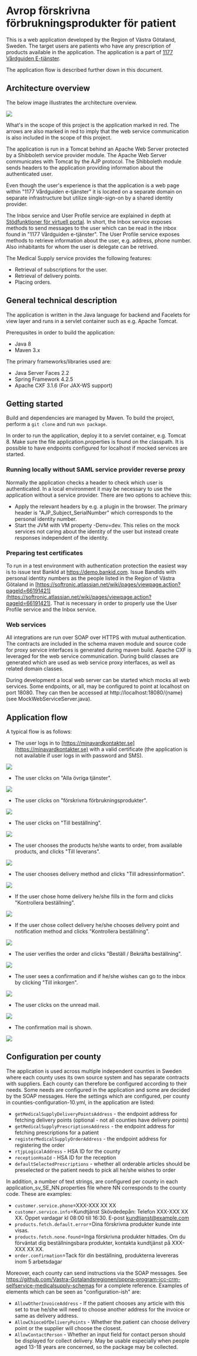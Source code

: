 # Avrop förskrivna förbrukningsprodukter för patient

This is a web application developed by the Region of Västra Götaland, Sweden. The target users are patients who have any prescription of products available in the application. The application is a part of [1177 Vårdguiden E-tjänster](https://minavardkontakter.se).

The application flow is described further down in this document.

## Architecture overview
The below image illustrates the architecture overview.

![](https://raw.githubusercontent.com/Vastra-Gotalandsregionen/avrop-lakemedelsnara-produkter/release/1.0/core-bc/modules/web/doc/Avrop_MVK_architecture_overview.png)

What's in the scope of this project is the application marked in red. The arrows are also marked in red to imply that the web service communication is also included in the scope of this project.

The application is run in a Tomcat behind an Apache Web Server protected by a Shibboleth service provider module. The Apache Web Server communicates with Tomcat by the AJP protocol. The Shibboleth module sends headers to the application providing information about the authenticated user.

Even though the user's experience is that the application is a web page within "1177 Vårdguiden e-tjänster" it is located on a separate domain on separate infrastructure but utilize single-sign-on by a shared identity provider.

The Inbox service and User Profile service are explained in depth at [Stödfunktioner för virtuell portal](https://invanartjanster.atlassian.net/wiki/pages/viewpage.action?pageId=58163458). In short, the Inbox service exposes methods to send messages to the user which can be read in the inbox found in "1177 Vårdguiden e-tjänster". The User Profile service exposes methods to retrieve information about the user, e.g. address, phone number. Also inhabitants for whom the user is delegate can be retrived.

The Medical Supply service provides the following features:

* Retrieval of subscriptions for the user.
* Retrieval of delivery points.
* Placing orders.

## General technical description
The application is written in the Java language for backend and Facelets for view layer and runs in a servlet container such as e.g. Apache Tomcat. 

Prerequsites in order to build the application:

* Java 8
* Maven 3.x

The primary frameworks/libraries used are:

* Java Server Faces 2.2
* Spring Framework 4.2.5
* Apache CXF 3.1.6 (For JAX-WS support)

## Getting started

Build and dependencies are managed by Maven. To build the project, perform a ``git clone`` and run ``mvn package``.

In order to run the application, deploy it to a servlet container, e.g. Tomcat 8. Make sure the file application.properties is found on the classpath. It is possible to have endpoints configured for localhost if mocked services are started.

### Running locally without SAML service provider reverse proxy
Normally the application checks a header to check which user is authenticated. In a local environment it may be necessary to use the application without a service provider. There are two options to achieve this:

* Apply the relevant headers by e.g. a plugin in the browser. The primary header is "AJP_Subject_SerialNumber" which corresponds to the personal identity number.
* Start the JVM with VM property -Denv=dev. This relies on the mock services not caring about the identity of the user but instead create responses independent of the identity.

### Preparing test certificates
To run in a test environment with authentication protection the easiest way is to issue test BankId at https://demo.bankid.com. Issue BandIds with personal identity numbers as the people listed in the Region of Västra Götaland in [https://softronic.atlassian.net/wiki/pages/viewpage.action?pageId=66191421](https://softronic.atlassian.net/wiki/pages/viewpage.action?pageId=66191421). That is necessary in order to properly use the User Profile service and the Inbox service.

### Web services
All integrations are run over SOAP over HTTPS with mutual authentication. The contracts are included in the schema maven module and source code for proxy service interfaces is generated during maven build. Apache CXF is leveraged for the web service communication. During build classes are generated which are used as web service proxy interfaces, as well as related domain classes.

During development a local web server can be started which mocks all web services. Some endpoints, or all, may be configured to point at localhost on port 18080. They can then be accessed at http://localhost:18080/{name} (see MockWebServiceServer.java).

## Application flow
A typical flow is as follows:

* The user logs in to [https://minavardkontakter.se](https://minavardkontakter.se) with a valid certificate (the application is not available if user logs in with password and SMS).

![](https://raw.githubusercontent.com/Vastra-Gotalandsregionen/avrop-lakemedelsnara-produkter/release/1.0/core-bc/modules/web/doc/flow0.png)

* The user clicks on "Alla övriga tjänster".

![](https://raw.githubusercontent.com/Vastra-Gotalandsregionen/avrop-lakemedelsnara-produkter/release/1.0/core-bc/modules/web/doc/flow1.png)

* The user clicks on "förskrivna förbrukningsprodukter".

![](https://raw.githubusercontent.com/Vastra-Gotalandsregionen/avrop-lakemedelsnara-produkter/release/1.0/core-bc/modules/web/doc/flow2.png)

* The user clicks on "Till beställning".

![](https://raw.githubusercontent.com/Vastra-Gotalandsregionen/avrop-lakemedelsnara-produkter/release/1.0/core-bc/modules/web/doc/flow3.png)

* The user chooses the products he/she wants to order, from available products, and clicks "Till leverans".

![](https://raw.githubusercontent.com/Vastra-Gotalandsregionen/avrop-lakemedelsnara-produkter/release/1.0/core-bc/modules/web/doc/flow4.png)

* The user chooses delivery method and clicks "Till adressinformation".

![](https://raw.githubusercontent.com/Vastra-Gotalandsregionen/avrop-lakemedelsnara-produkter/release/1.0/core-bc/modules/web/doc/flow5.png)

* If the user chose home delivery he/she fills in the form and clicks "Kontrollera beställning".

![](https://raw.githubusercontent.com/Vastra-Gotalandsregionen/avrop-lakemedelsnara-produkter/release/1.0/core-bc/modules/web/doc/flow6a.png)

* If the user chose collect delivery he/she chooses delivery point and notification method and clicks "Kontrollera beställning".

![](https://raw.githubusercontent.com/Vastra-Gotalandsregionen/avrop-lakemedelsnara-produkter/release/1.0/core-bc/modules/web/doc/flow6b.png)

* The user verifies the order and clicks "Beställ / Bekräfta beställning".

![](https://raw.githubusercontent.com/Vastra-Gotalandsregionen/avrop-lakemedelsnara-produkter/release/1.0/core-bc/modules/web/doc/flow7.png)

* The user sees a confirmation and if he/she wishes can go to the inbox by clicking "Till inkorgen".

![](https://raw.githubusercontent.com/Vastra-Gotalandsregionen/avrop-lakemedelsnara-produkter/release/1.0/core-bc/modules/web/doc/flow8.png)

* The user clicks on the unread mail.

![](https://raw.githubusercontent.com/Vastra-Gotalandsregionen/avrop-lakemedelsnara-produkter/release/1.0/core-bc/modules/web/doc/flow9.png)

* The confirmation mail is shown.

![](https://raw.githubusercontent.com/Vastra-Gotalandsregionen/avrop-lakemedelsnara-produkter/release/1.0/core-bc/modules/web/doc/flow10.png)

## Configuration per county
The application is used across multiple independent counties in Sweden where each county uses its own source system and has separate contracts with suppliers. Each county can therefore be configured according to their needs. Some needs are configured in the application and some are decided by the SOAP messages. Here the settings which are configured, per county in counties-configuration-10.yml, in the application are listed:

* ``getMedicalSupplyDeliveryPointsAddress`` - the endpoint address for fetching delivery points (optional - not all counties have delivery points)
* ``getMedicalSupplyPrescriptionsAddress`` - the endpoint address for fetching prescriptions for a patient
* ``registerMedicalSupplyOrderAddress`` - the endpoint address for registering the order
* ``rtjpLogicalAddress`` - HSA ID for the county
* ``receptionHsaId`` - HSA ID for the reception
* ``defaultSelectedPrescriptions`` - whether all orderable articles should be preselected or the patient needs to pick all he/she wishes to order 

In addition, a number of text strings, are configured per county in each application_sv_SE_NN.properties file where NN corresponds to the county code. These are examples: 

* ``customer.service.phone``=XXX-XXX XX XX
* ``customer.service.info``=Kundtjänst Skövdedepån: Telefon XXX-XXX XX XX. Öppet vardagar kl 08:00 till 16:30. E-post <a href="mailto:kundtjanst@example.com">kundtjanst@example.com</a>
* ``products.fetch.default.error``=Dina förskrivna produkter kunde inte visas.
* ``products.fetch.none.found``=Inga förskrivna produkter hittades. Om du förväntat dig beställningsbara produkter, kontakta kundtjänst på XXX-XXX XX XX.
* ``order.confirmation``=Tack för din beställning, produkterna levereras inom 5 arbetsdagar

Moreover, each county can send instructions via the SOAP messages. See https://github.com/Vastra-Gotalandsregionen/oppna-program-icc-crm-selfservice-medicalsupply-schemas for a complete reference. Examples of elements which can be seen as "configuration-ish" are:

* ``AllowOtherInvoiceAddress`` - If the patient chooses any article with this set to true he/she will need to choose another address for the invoice or same as delivery address.
* ``AllowChioceOfDeliveryPoints`` - Whether the patient can choose delivery point or the supplier will choose the closest.
* ``AllowContactPerson`` - Whether an input field for contact person should be displayed for collect delivery. May be usable especially when people aged 13-18 years are concerned, so the package may be collected.
